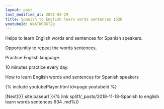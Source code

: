 ```yaml
---
layout: post
last_modified_at: 2021-03-29
title: Spanish to English learn words sentences 1526 
youtubeId: WeATWR8XT2g
---
```

 
 
Helps to learn English words and sentences for Spanish speakers.

Opportunitiy to repeat the words sentences. 

Practice English language. 
 
10 minutes practice every day. 
 
How to learn English words and sentences for Spanish speakers 
 
{% include youtubePlayer.html id=page.youtubeId %}
 
 
[Next]({{ site.baseurl }}{% link  split1/_posts/2018-11-18-Spanish to english learn words sentences 934 .md%})
 
